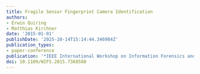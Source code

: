 ```yaml
---
title: Fragile Sensor Fingerprint Camera Identification
authors:
- Erwin Quiring
- Matthias Kirchner
date: '2015-01-01'
publishDate: '2025-10-14T15:14:44.346984Z'
publication_types:
- paper-conference
publication: '*IEEE International Workshop on Information Forensics and Security (WIFS)*'
doi: 10.1109/WIFS.2015.7368580
---
```

